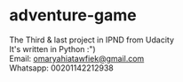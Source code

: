 # adventure-game
The Third &amp; last project in IPND from Udacity <br>
It's written in Python :") <br>
Email: omaryahiatawfiek@gmail.com <br>
Whatsapp: 00201142212938
